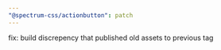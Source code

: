 ```yaml
---
"@spectrum-css/actionbutton": patch
---
```


fix: build discrepency that published old assets to previous tag
